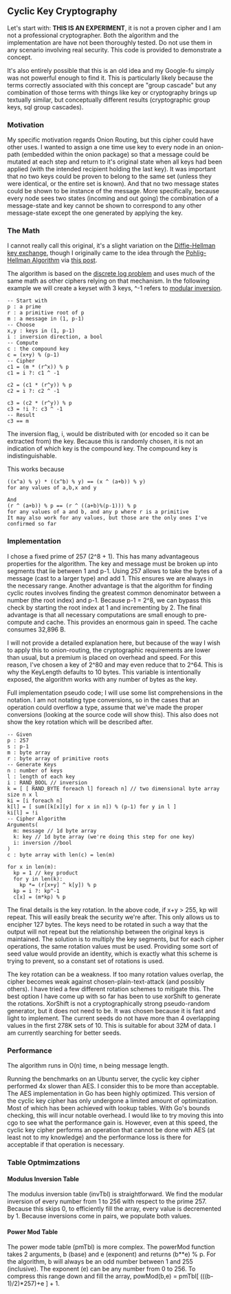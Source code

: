 ## Cyclic Key Cryptography
Let's start with: **THIS IS AN EXPERIMENT**, it is not a proven cipher and I am not a professional cryptographer. Both the algorithm and the implementation are have not been thoroughly tested. Do not use them in any scenario involving real security. This code is provided to demonstrate a concept.

It's also entirely possible that this is an old idea and my Google-fu simply was not powerful enough to find it. This is particularly likely because the terms correctly associated with this concept are "group cascade" but any combination of those terms with things like key or cryptography brings up textually similar, but conceptually different results (cryptographic group keys, sql group cascades).

### Motivation
My specific motivation regards Onion Routing, but this cipher could have other uses. I wanted to assign a one time use key to every node in an onion-path (embedded within the onion package) so that a message could be mutated at each step and return to it's original state when all keys had been applied (with the intended recipient holding the last key). It was important that no two keys could be proven to belong to the same set (unless they were identical, or the entire set is known). And that no two message states could be shown to be instance of the message. More specifically, because every node sees two states (incoming and out going) the combination of a message-state and key cannot be shown to correspond to any other message-state except the one generated by applying the key.

### The Math
I cannot really call this original, it's a slight variation on the [Diffie-Hellman key exchange](https://en.wikipedia.org/wiki/Diffie%E2%80%93Hellman_key_exchange), though I originally came to the idea through the [Pohlig-Hellman Algorithm](https://en.wikipedia.org/wiki/Pohlig%E2%80%93Hellman_algorithm) via [this post](http://crypto.stackexchange.com/questions/25065/combining-cascaded-encryption-keys-into-one-key).

The algorithm is based on the [discrete log problem](https://en.wikipedia.org/wiki/Discrete_logarithm#Cryptography) and uses much of the same math as other ciphers relying on that mechanism. In the following example we will create a keyset with 3 keys, ^-1 refers to [modular inversion](https://en.wikipedia.org/wiki/Modular_multiplicative_inverse).
```
-- Start with
p : a prime
r : a primitive root of p
m : a message in (1, p-1)
-- Choose
x,y : keys in (1, p-1)
i : inversion direction, a bool
-- Compute
c : the compound key
c = (x+y) % (p-1)
-- Cipher
c1 = (m * (r^x)) % p
c1 = i ?: c1 ^ -1

c2 = (c1 * (r^y)) % p
c2 = i ?: c2 ^ -1

c3 = (c2 * (r^y)) % p
c3 = !i ?: c3 ^ -1
-- Result
c3 == m
```
The inversion flag, i, would be distributed with (or encoded so it can be extracted from) the key. Because this is randomly chosen, it is not an indication of which key is the compound key. The compound key is indistinguishable.

This works because
```
((x^a) % y) * ((x^b) % y) == (x ^ (a+b)) % y)
for any values of a,b,x and y

And
(r ^ (a+b)) % p == (r ^ ((a+b)%(p-1))) % p
for any values of a and b, and any p where r is a primitive
It may also work for any values, but those are the only ones I've confirmed so far
```

### Implementation
I chose a fixed prime of 257 (2^8 + 1). This has many advantageous properties for the algorithm. The key and message must be broken up into segments that lie between 1 and p-1. Using 257 allows to take the bytes of a message (cast to a larger type) and add 1. This ensures we are always in the necessary range. Another advantage is that the algorithm for finding cyclic routes involves finding the greatest common denominator between a number (the root index) and p-1. Because p-1 = 2^8, we can bypass this check by starting the root index at 1 and incrementing by 2. The final advantage is that all necessary computations are small enough to pre-compute and cache. This provides an enormous gain in speed. The cache consumes 32,896 B.

I will not provide a detailed explanation here, but because of the way I wish to apply this to onion-routing, the cryptographic requirements are lower than usual, but a premium is placed on overhead and speed. For this reason, I've chosen a key of 2^80 and may even reduce that to 2^64. This is why the KeyLength defaults to 10 bytes. This variable is intentionally exposed, the algorithm works with any number of bytes as the key.

Full implementation pseudo code; I will use some list comprehensions in the notation. I am not notating type conversions, so in the cases that an operation could overflow a type, assume that we've made the proper conversions (looking at the source code will show this). This also does not show the key rotation which will be described after.
```
-- Given
p : 257
s : p-1
m : byte array
r : byte array of primitive roots
-- Generate Keys
n : number of keys
l : length of each key
i : RAND_BOOL // inversion
k = [ [ RAND_BYTE foreach l] foreach n] // two dimensional byte array size n x l
ki = [i foreach n]
k[l] = [ sum([k[x][y] for x in n]) % (p-1) for y in l ]
ki[l] = !i
-- Cipher Algorithm
Arguments(
  m: message // 1d byte array
  k: key // 1d byte array (we're doing this step for one key)
  i: inversion //bool
)
c : byte array with len(c) = len(m)

for x in len(m):
  kp = 1 // key product
  for y in len(k):
    kp *= (r[x+y] ^ k[y]) % p
  kp = i ?: kp^-1
  c[x] = (m*kp) % p
```

The final details is the key rotation. In the above code, if x+y > 255, kp will repeat. This will easily break the security we're after. This only allows us to encipher 127 bytes. The keys need to be rotated in such a way that the output will not repeat but the relationship between the original keys is maintained. The solution is to multiply the key segments, but for each cipher operations, the same rotation values must be used. Providing some sort of seed value would provide an identity, which is exactly what this scheme is trying to prevent, so a constant set of rotations is used.

The key rotation can be a weakness. If too many rotation values overlap, the cipher becomes weak against chosen-plain-text-attack (and possibly others). I have tried a few different rotation schemes to mitigate this. The best option I have come up with so far has been to use xorShift to generate the rotations. XorShift is not a cryptographically strong pseudo-random generator, but it does not need to be. It was chosen because it is fast and light to implement. The current seeds do not have more than 4 overlapping values in the first 278K sets of 10. This is suitable for about 32M of data. I am currently searching for better seeds.

### Performance
The algorithm runs in O(n) time, n being message length.

Running the benchmarks on an Ubuntu server, the cyclic key cipher performed 4x slower than AES. I consider this to be more than acceptable. The AES implementation in Go has been highly optimized. This version of the cyclic key cipher has only undergone a limited amount of optimization. Most of which has been achieved with lookup tables. With Go's bounds checking, this will incur notable overhead. I would like to try moving this into cgo to see what the performance gain is. However, even at this speed, the cyclic key cipher performs an operation that cannot be done with AES (at least not to my knowledge) and the performance loss is there for acceptable if that operation is necessary.

### Table Optmimzations

#### Modulus Inversion Table
The modulus inversion table (invTbl) is straightforward. We find the modular inversion of every number from 1 to 256 with respect to the prime 257. Because this skips 0, to efficiently fill the array, every value is decremented by 1. Because inversions come in pairs, we populate both values.

#### Power Mod Table
The power mode table (pmTbl) is more complex. The powerMod function takes 2 arguments, b (base) and e (exponent) and returns (b**e) % p. For the algorithm, b will always be an odd number between 1 and 255 (inclusive). The exponent (e) can be any number from 0 to 256. To compress this range down and fill the array, powMod(b,e) = pmTbl[ (((b-1)/2)*257)+e ] + 1.